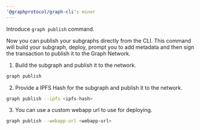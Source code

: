 ```yaml
---
'@graphprotocol/graph-cli': minor
---
```


Introduce `graph publish` command.

Now you can publish your subgraphs directly from the CLI. This command will build your subgraph, deploy, prompt you to add metadata and then sign the transaction to publish it to the Graph Network.

1. Build the subgraph and publish it to the network.

```sh
graph publish
```

2. Provide a IPFS Hash for the subgraph and publish it to the network.

```sh
graph publish --ipfs <ipfs-hash>
```

3. You can use a custom webapp url to use for deploying.

```sh
graph publish --webapp-url <webapp-url>
```
